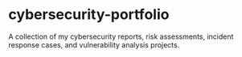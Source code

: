 # cybersecurity-portfolio
A collection of my cybersecurity reports, risk assessments, incident response cases, and vulnerability analysis projects.
